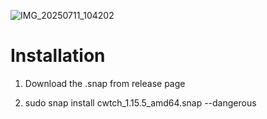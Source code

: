 ![IMG_20250711_104202](https://github.com/user-attachments/assets/81a4ee58-16e0-4843-b1bb-001a4510c561)

# Installation
1. Download the .snap from release page

2. sudo snap install cwtch_1.15.5_amd64.snap --dangerous
